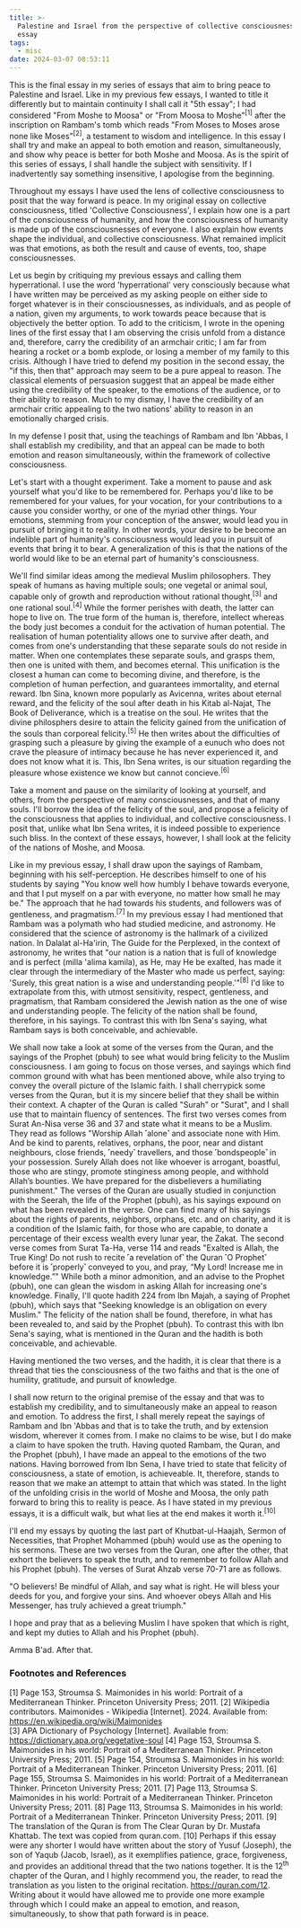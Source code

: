 ```yaml
---
title: >-
  Palestine and Israel from the perspective of collective consciousness, 5th
  essay
tags:
  - misc
date: 2024-03-07 08:53:11
---
```



This is the final essay in my series of essays that aim to bring peace to Palestine and Israel. Like in my previous few essays, I wanted to title it differently but to maintain continuity I shall call it "5th essay"; I had considered "From Moshe to Moosa" or "From Moosa to Moshe"<sup>[1]</sup> after the inscription on Rambam's tomb which reads "From Moses to Moses arose none like Moses"<sup>[2]</sup>, a testament to wisdom and intelligence. In this essay I shall try and make an appeal to both emotion and reason, simultaneously, and show why peace is better for both Moshe and Moosa. As is the spirit of this series of essays, I shall handle the subject with sensitivity. If I inadvertently say something insensitive, I apologise from the beginning.

Throughout my essays I have used the lens of collective consciousness to posit that the way forward is peace. In my original essay on collective consciousness, titled 'Collective Consciousness', I explain how one is a part of the consciousness of humanity, and how the consciousness of humanity is made up of the consciousnesses of everyone. I also explain how events shape the individual, and collective consciousness. What remained implicit was that emotions, as both the result and cause of events, too, shape consciousnesses.  

Let us begin by critiquing my previous essays and calling them hyperrational. I use the word 'hyperrational' very consciously because what I have written may be perceived as my asking people on either side to forget whatever is in their consciousnesses, as individuals, and as people of a nation, given my arguments, to work towards peace because that is objectively the better option. To add to the criticism, I wrote in the opening lines of the first essay that I am observing the crisis unfold from a distance and, therefore, carry the credibility of an armchair critic; I am far from hearing a rocket or a bomb explode, or losing a member of my family to this crisis. Although I have tried to defend my position in the second essay, the "if this, then that" approach may seem to be a pure appeal to reason. The classical elements of persuasion suggest that an appeal be made either using the credibility of the speaker, to the emotions of the audience, or to their ability to reason. Much to my dismay, I have the credibility of an armchair critic appealing to the two nations' ability to reason in an emotionally charged crisis.


In my defense I posit that, using the teachings of Rambam and Ibn 'Abbas, I shall establish my credibility, and that an appeal can be made to both emotion and reason simultaneously, within the framework of collective consciousness.

Let's start with a thought experiment. Take a moment to pause and ask yourself what you'd like to be remembered for. Perhaps you'd like to be remembered for your values, for your vocation, for your contributions to a cause you consider worthy, or one of the myriad other things. Your emotions, stemming from your conception of the answer, would lead you in pursuit of bringing it to reality. In other words, your desire to be become an indelible part of humanity's consciousness would lead you in pursuit of events that bring it to bear. A generalization of this is that the nations of the world would like to be an eternal part of humanity's consciousness.  

We'll find similar ideas among the medieval Muslim philosophers. They speak of humans as having multiple souls; one vegetal or animal soul, capable only of growth and reproduction without rational thought,<sup>[3]</sup> and one rational soul.<sup>[4]</sup> While the former perishes with death, the latter can hope to live on. The true form of the human is, therefore, intellect whereas the body just becomes a conduit for the activation of human potential. The realisation of human potentiality allows one to survive after death, and comes from one's understanding that these separate souls do not reside in matter. When one contemplates these separate souls, and grasps them, then one is united with them, and becomes eternal. This unification is the closest a human can come to becoming divine, and therefore, is the completion of human perfection, and guarantees immortality, and eternal reward. Ibn Sina, known more popularly as Avicenna, writes about eternal reward, and the felicity of the soul after death in his Kitab al-Najat, The Book of Deliverance, which is a treatise on the soul. He writes that the divine philosphers desire to attain the felicity gained from the unification of the souls than corporeal felicity.<sup>[5]</sup> He then writes about the difficulties of grasping such a pleasure by giving the example of a eunuch who does not crave the pleasure of intimacy because he has never experienced it, and does not know what it is. This, Ibn Sena writes, is our situation regarding the pleasure whose existence we know but cannot concieve.<sup>[6]</sup>

Take a moment and pause on the similarity of looking at yourself, and others, from the perspective of many consciousnesses, and that of many souls. I'll borrow the idea of the felicity of the soul, and propose a felicity of the consciousness that applies to individual, and collective consciousness. I posit that, unlike what Ibn Sena writes, it is indeed possible to experience such bliss. In the context of these essays, however, I shall look at the felicity of the nations of Moshe, and Moosa.  

Like in my previous essay, I shall draw upon the sayings of Rambam, beginning with his self-perception. He describes himself to one of his students by saying "You know well how humbly I behave towards everyone, and that I put myself on a par with everyone, no matter how small he may be." The approach that he had towards his students, and followers was of gentleness, and pragmatism.<sup>[7]</sup> In my previous essay I had mentioned that Rambam was a polymath who had studied medicine, and astronomy. He considered that the science of astronomy is the hallmark of a civilized nation. In Dalalat al-Ha'irin, The Guide for the Perplexed, in the context of astronomy, he writes that "our nation is a nation that is full of knowledge and is perfect (milla 'alima kamila), as He, may He be exalted, has made it clear through the intermediary of the Master who made us perfect, saying: 'Surely, this great nation is a wise and understanding people.'"<sup>[8]</sup> I'd like to extrapolate from this, with utmost sensitivity, respect, gentleness, and pragmatism, that Rambam considered the Jewish nation as the one of wise and understanding people. The felicity of the nation shall be found, therefore, in his sayings. To contrast this with Ibn Sena's saying, what Rambam says is both conceivable, and achievable.

We shall now take a look at some of the verses from the Quran, and the sayings of the Prophet (pbuh) to see what would bring felicity to the Muslim consciousness. I am going to focus on those verses, and sayings which find common ground with what has been mentioned above, while also trying to convey the overall picture of the Islamic faith. I shall cherrypick some verses from the Quran, but it is my sincere belief that they shall be within their context. A chapter of the Quran is called "Surah" or "Surat", and I shall use that to maintain fluency of sentences. The first two verses comes from Surat An-Nisa verse 36 and 37 and state what it means to be a Muslim. They read as follows "Worship Allah ˹alone˺ and associate none with Him. And be kind to parents, relatives, orphans, the poor, near and distant neighbours, close friends, ˹needy˺ travellers, and those ˹bondspeople˺ in your possession. Surely Allah does not like whoever is arrogant, boastful, those who are stingy, promote stinginess among people, and withhold Allah’s bounties. We have prepared for the disbelievers a humiliating punishment." The verses of the Quran are usually studied in conjunction with the Seerah, the life of the Prophet (pbuh), as his sayings expound on what has been revealed in the verse. One can find many of his sayings about the rights of parents, neighbors, orphans, etc. and on charity, and it is a condition of the Islamic faith, for those who are capable, to donate a percentage of their excess wealth every lunar year, the Zakat. The second verse comes from Surat Ta-Ha, verse 114 and reads "Exalted is Allah, the True King! Do not rush to recite ˹a revelation of˺ the Quran ˹O Prophet˺ before it is ˹properly˺ conveyed to you, and pray, “My Lord! Increase me in knowledge.”" While both a minor admonition, and an advise to the Prophet (pbuh), one can glean the wisdom in asking Allah for increasing one's knowledge. Finally, I'll quote hadith 224 from Ibn Majah, a saying of Prophet (pbuh), which says that "Seeking knowledge is an obligation on every Muslim." The felicity of the nation shall be found, therefore, in what has been revealed to, and said by the Prophet (pbuh). To contrast this with Ibn Sena's saying, what is mentioned in the Quran and the hadith is both conceivable, and achievable. 

Having mentioned the two verses, and the hadith, it is clear that there is a thread that ties the consciousness of the two faiths and that is the one of humility, gratitude, and pursuit of knowledge. 


I shall now return to the original premise of the essay and that was to establish my credibility, and to simultaneously make an appeal to reason and emotion. To address the first, I shall merely repeat the sayings of Rambam and Ibn 'Abbas and that is to take the truth, and by extension wisdom, wherever it comes from. I make no claims to be wise, but I do make a claim to have spoken the truth. Having quoted Rambam, the Quran, and the Prophet (pbuh), I have made an appeal to the emotions of the two nations. Having borrowed from Ibn Sena, I have tried to state that felicity of consciousness, a state of emotion, is achieveable. It, therefore, stands to reason that we make an attempt to attain that which was stated. In the light of the unfolding crisis in the world of Moshe and Moosa, the only path forward to bring this to reality is peace. As I have stated in my previous essays, it is a difficult walk, but what lies at the end makes it worth it.<sup>[10]</sup>


I'll end my essays by quoting the last part of Khutbat-ul-Haajah, Sermon of Necessities, that Prophet Mohammed (pbuh) would use as the opening to his sermons. These are two verses from the Quran, one after the other, that exhort the believers to speak the truth, and to remember to follow Allah and his Prophet (pbuh). The verses of Surat Ahzab verse 70-71 are as follows.  

"O believers! Be mindful of Allah, and say what is right. He will bless your deeds for you, and forgive your sins. And whoever obeys Allah and His Messenger, has truly achieved a great triumph."

I hope and pray that as a believing Muslim I have spoken that which is right, and kept my duties to Allah and his Prophet (pbuh).  

Amma B'ad. After that.

### Footnotes and References 
[1] Page 153, Stroumsa S. Maimonides in his world: Portrait of a Mediterranean Thinker. Princeton University Press; 2011.
[2] Wikipedia contributors. Maimonides - Wikipedia [Internet]. 2024. Available from: https://en.wikipedia.org/wiki/Maimonides  
[3] APA Dictionary of Psychology [Internet]. Available from: https://dictionary.apa.org/vegetative-soul
[4] Page 153, Stroumsa S. Maimonides in his world: Portrait of a Mediterranean Thinker. Princeton University Press; 2011.
[5] Page 154, Stroumsa S. Maimonides in his world: Portrait of a Mediterranean Thinker. Princeton University Press; 2011.
[6] Page 155, Stroumsa S. Maimonides in his world: Portrait of a Mediterranean Thinker. Princeton University Press; 2011.
[7] Page 113, Stroumsa S. Maimonides in his world: Portrait of a Mediterranean Thinker. Princeton University Press; 2011.
[8] Page 113, Stroumsa S. Maimonides in his world: Portrait of a Mediterranean Thinker. Princeton University Press; 2011.
[9] The translation of the Quran is from The Clear Quran by Dr. Mustafa Khattab. The text was copied from quran.com.
[10] Perhaps if this essay were any shorter I would have written about the story of Yusuf (Joseph), the son of Yaqub (Jacob, Israel), as it exemplifies patience, grace, forgiveness, and provides an additional thread that the two nations together. It is the 12<sup>th</sup> chapter of the Quran, and I highly recommend you, the reader, to read the translation as you listen to the original recitation. https://quran.com/12. Writing about it would have allowed me to provide one more example through which I could make an appeal to emotion, and reason, simultaneously, to show that path forward is in peace.